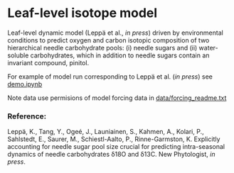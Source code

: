 # Leaf-level isotope model
Leaf-level dynamic model (Leppä et al., *in press*) driven by environmental conditions to predict oxygen and carbon isotopic composition of two hierarchical needle carbohydrate pools: (i) needle sugars and (ii) water-soluble carbohydrates, which in addition to needle sugars contain an invariant compound, pinitol.

For example of model run corresponding to Leppä et al. (*in press*) see [demo.ipynb](demo.ipynb)

Note data use permisions of model forcing data in [data/forcing_readme.txt](data/forcing_readme.txt)

### Reference:
Leppä, K., Tang, Y., Ogeé, J., Launiainen, S., Kahmen, A., Kolari, P., Sahlstedt, E., Saurer, M., Schiestl-Aalto, P., Rinne-Garmston, K. Explicitly accounting for needle sugar pool size crucial for predicting intra-seasonal dynamics of needle carbohydrates δ18O and δ13C. New Phytologist, *in press*.
